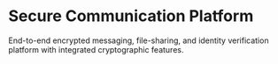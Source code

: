 # Secure Communication Platform

End-to-end encrypted messaging, file-sharing, and identity verification platform with integrated cryptographic features.
